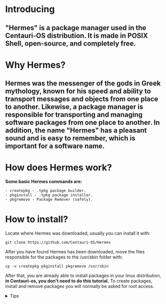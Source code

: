 # **Introducing**
## "Hermes" is a package manager used in the Centauri-OS distribution. It is made in POSIX Shell, open-source, and completely free.
# **Why Hermes?**
## Hermes was the messenger of the gods in Greek mythology, known for his speed and ability to transport messages and objects from one place to another. Likewise, a package manager is responsible for transporting and managing software packages from one place to another. In addition, the name "Hermes" has a pleasant sound and is easy to remember, which is important for a software name.
# **How does Hermes work?**
**Some basic Hermes commands are:**
```
- createpkg - .tpkg package builder.
- pkginstall - .tpkg package installer.
- pkgremove - Package Remover (safely).
```
# How to install?
Locate where Hermes was downloaded, usually you can install it with:
```
git clone https://github.com/Centauri-OS/Hermes
```
After you have found Hermes has been downloaded, move the files responsible for the packages to the /usr/sbin folder with:
```
cp -v createpkg pkginstall pkgremove /usr/sbin
```
After that, you are already able to install packages in your linux distribution, **in Centauri-os, you don't need to do this tutorial.**
To create packages, install and remove packages you will normally be asked for root access.
<details>
<summary>Tips</summary>
## To create packages, install and remove packages you will normally be asked for root access.
</details>
